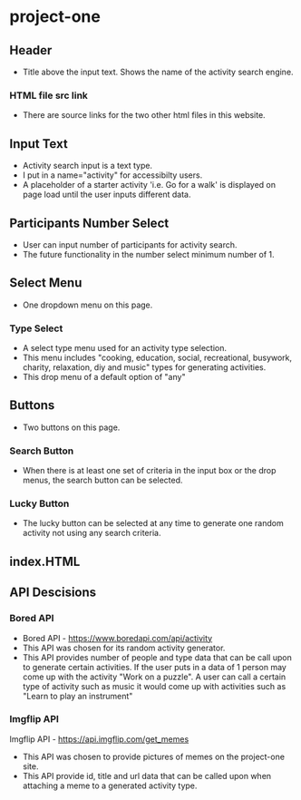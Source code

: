 # project-one
## Header
- Title above the input text. Shows the name of the activity search engine. 
### HTML file src link
- There are source links for the two other html files in this website.
## Input Text
- Activity search input is a text type. 
- I put in a name="activity" for accessibilty users. 
- A placeholder of a starter activity 'i.e. Go for a walk' is displayed on page load until the user inputs different data. 
## Participants Number Select
- User can input number of participants for activity search.
- The future functionality in the number select minimum number of 1. 
## Select Menu
- One dropdown menu on this page.

### Type Select
- A select type menu used for an activity type selection.
- This menu includes "cooking, education, social, recreational, busywork, charity, relaxation, diy and music" types for generating activities. 
- This drop menu of a default option of "any"

## Buttons
- Two buttons on this page. 
### Search Button
- When there is at least one set of criteria in the input box or the drop menus, the search button can be selected. 
### Lucky Button
- The lucky button can be selected at any time to generate one random activity not using any search criteria. 

## index.HTML

## API Descisions
### Bored API
- Bored API - https://www.boredapi.com/api/activity
- This API was chosen for its random activity generator. 
- This API provides number of people and type data that can be call upon to generate certain activities. If the user puts in a data of 1 person may come up with the activity "Work on a puzzle". A user can call a certain type of activity such as music it would come up with activities such as "Learn to play an instrument"

### Imgflip API
Imgflip API - https://api.imgflip.com/get_memes
- This API was chosen to provide pictures of memes on the project-one site. 
- This API provide id, title and url data that can be called upon when attaching a meme to a generated activity type. 
